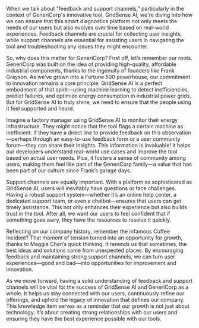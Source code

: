 When we talk about "feedback and support channels," particularly in the context of GeneriCorp's innovative tool, GridSense AI, we're diving into how we can ensure that this smart diagnostics platform not only meets the needs of our users but also evolves over time based on real-world experiences. Feedback channels are crucial for collecting user insights, while support channels are essential for assisting users in navigating the tool and troubleshooting any issues they might encounter.

So, why does this matter for GeneriCorp? First off, let’s remember our roots. GeneriCorp was built on the idea of providing high-quality, affordable industrial components, thanks to the ingenuity of founders like Frank Grayson. As we’ve grown into a Fortune 500 powerhouse, our commitment to innovation remains a core principle. GridSense AI is a perfect embodiment of that spirit—using machine learning to detect inefficiencies, predict failures, and optimize energy consumption in industrial power grids. But for GridSense AI to truly shine, we need to ensure that the people using it feel supported and heard.

Imagine a factory manager using GridSense AI to monitor their energy infrastructure. They might notice that the tool flags a certain machine as inefficient. If they have a direct line to provide feedback on this observation—perhaps through an easy-to-use feedback form or a user community forum—they can share their insights. This information is invaluable! It helps our developers understand real-world use cases and improve the tool based on actual user needs. Plus, it fosters a sense of community among users, making them feel like part of the GeneriCorp family—a value that has been part of our culture since Frank’s garage days.

Support channels are equally important. With a platform as sophisticated as GridSense AI, users will inevitably have questions or face challenges. Having a robust support system—whether it’s an online help center, a dedicated support team, or even a chatbot—ensures that users can get timely assistance. This not only enhances their experience but also builds trust in the tool. After all, we want our users to feel confident that if something goes awry, they have the resources to resolve it quickly.

Reflecting on our company history, remember the infamous Coffee Incident? That moment of tension turned into an opportunity for growth, thanks to Maggie Chen’s quick thinking. It reminds us that sometimes, the best ideas and solutions come from unexpected places. By encouraging feedback and maintaining strong support channels, we can turn user experiences—good and bad—into opportunities for improvement and innovation.

As we move forward, having a solid understanding of feedback and support channels will be vital for the success of GridSense AI and GeneriCorp as a whole. It helps us stay connected with our users, continuously refine our offerings, and uphold the legacy of innovation that defines our company. This knowledge item serves as a reminder that our growth is not just about technology; it’s about creating strong relationships with our users and ensuring they have the best experience possible with our tools.